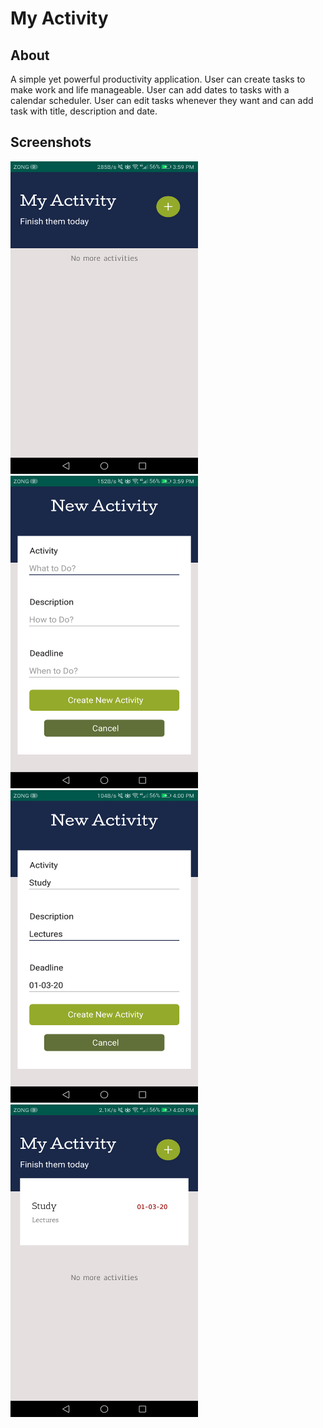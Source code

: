 # My Activity
 
 
 <h2>About</h2>
A simple yet powerful productivity application. User can create tasks to make work and life manageable. User can add dates to tasks with a calendar scheduler. User can edit tasks whenever they want and can add task with title, description and date.



<h2>Screenshots</h2>

<p float="left">
 <img src="images/Screenshot_20200302-155951.png" width="300" height="500">
 <img src="images/Screenshot_20200302-155957.png" width="300" height="500">
 <img src="images/Screenshot_20200302-160028.png" width="300" height="500">
 <img src="images/Screenshot_20200302-160035.png" width="300" height="500">
</p>


